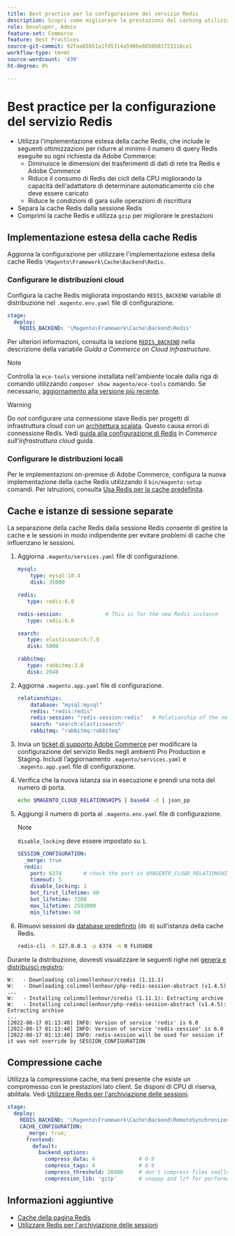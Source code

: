 ```yaml
---
title: Best practice per la configurazione del servizio Redis
description: Scopri come migliorare le prestazioni del caching utilizzando l’implementazione estesa della cache Redis per Adobe Commerce.
role: Developer, Admin
feature-set: Commerce
feature: Best Practices
source-git-commit: 92faa85b51a1fd5314a5906e8650b03723118ce1
workflow-type: tm+mt
source-wordcount: '439'
ht-degree: 0%

---
```



# Best practice per la configurazione del servizio Redis

- Utilizza l’implementazione estesa della cache Redis, che include le seguenti ottimizzazioni per ridurre al minimo il numero di query Redis eseguite su ogni richiesta da Adobe Commerce:
   - Diminuisce le dimensioni dei trasferimenti di dati di rete tra Redis e Adobe Commerce
   - Riduce il consumo di Redis dei cicli della CPU migliorando la capacità dell&#39;adattatore di determinare automaticamente ciò che deve essere caricato
   - Riduce le condizioni di gara sulle operazioni di riscrittura
- Separa la cache Redis dalla sessione Redis
- Comprimi la cache Redis e utilizza `gzip` per migliorare le prestazioni

## Implementazione estesa della cache Redis

Aggiorna la configurazione per utilizzare l&#39;implementazione estesa della cache Redis `\Magento\Framework\Cache\Backend\Redis`.

### Configurare le distribuzioni cloud

Configura la cache Redis migliorata impostando `REDIS_BACKEND` variabile di distribuzione nel `.magento.env.yaml` file di configurazione.

```yaml
stage:
  deploy:
    REDIS_BACKEND: '\Magento\Framework\Cache\Backend\Redis'
```

Per ulteriori informazioni, consulta la sezione [`REDIS_BACKEND`](https://experienceleague.adobe.com/docs/commerce-cloud-service/user-guide/configure/env/stage/variables-deploy.html#redis_backend) nella descrizione della variabile _Guida a Commerce on Cloud Infrastructure_.

>[!NOTE]
>
> Controlla la `ece-tools` versione installata nell&#39;ambiente locale dalla riga di comando utilizzando `composer show magento/ece-tools` comando. Se necessario, [aggiornamento alla versione più recente](https://experienceleague.adobe.com/docs/commerce-cloud-service/user-guide/dev-tools/ece-tools/update-package.html).

>[!WARNING]
>
>Do _not_ configurare una connessione slave Redis per progetti di infrastruttura cloud con un [architettura scalata](https://experienceleague.adobe.com/docs/commerce-cloud-service/user-guide/architecture/scaled-architecture.html). Questo causa errori di connessione Redis. Vedi [guida alla configurazione di Redis](https://experienceleague.adobe.com/docs/commerce-cloud-service/user-guide/configure/env/stage/variables-deploy.html#redis_use_slave_connection) in _Commerce sull’infrastruttura cloud_ guida.

### Configurare le distribuzioni locali

Per le implementazioni on-premise di Adobe Commerce, configura la nuova implementazione della cache Redis utilizzando il `bin/magento:setup` comandi. Per istruzioni, consulta [Usa Redis per la cache predefinita](../../../configuration/cache/redis-pg-cache.md#configure-redis-page-caching).

## Cache e istanze di sessione separate

La separazione della cache Redis dalla sessione Redis consente di gestire la cache e le sessioni in modo indipendente per evitare problemi di cache che influenzano le sessioni.

1. Aggiorna `.magento/services.yaml` file di configurazione.

   ```yaml
   mysql:
       type: mysql:10.4
       disk: 35000
   
   redis:
      type: redis:6.0
   
   redis-session:              # This is for the new Redis instance
      type: redis:6.0
   
   search:
      type: elasticsearch:7.9
      disk: 5000
   
   rabbitmq:
      type: rabbitmq:3.8
      disk: 2048
   ```

1. Aggiorna `.magento.app.yaml` file di configurazione.

   ```yaml
   relationships:
       database: "mysql:mysql"
       redis: "redis:redis"
       redis-session: "redis-session:redis"   # Relationship of the new Redis instance
       search: "search:elasticsearch"
       rabbitmq: "rabbitmq:rabbitmq"
   ```

1. Invia un [ticket di supporto Adobe Commerce](https://experienceleague.adobe.com/docs/commerce-knowledge-base/kb/help-center-guide/magento-help-center-user-guide.html#submit-ticket) per modificare la configurazione del servizio Redis negli ambienti Pro Production e Staging. Includi l’aggiornamento `.magento/services.yaml` e `.magento.app.yaml` file di configurazione.

1. Verifica che la nuova istanza sia in esecuzione e prendi una nota del numero di porta.

   ```bash
   echo $MAGENTO_CLOUD_RELATIONSHIPS | base64 -d | json_pp
   ```

1. Aggiungi il numero di porta al `.magento.env.yaml` file di configurazione.

   >[!NOTE]
   >`disable_locking` deve essere impostato su `1`.

   ```yaml
   SESSION_CONFIGURATION:
     _merge: true
     redis:
       port: 6374       # check the port in $MAGENTO_CLOUD_RELATIONSHIPS
       timeout: 5
       disable_locking: 1
       bot_first_lifetime: 60
       bot_lifetime: 7200
       max_lifetime: 2592000
       min_lifetime: 60
   ```

1. Rimuovi sessioni da [database predefinito](../../../configuration/cache/redis-pg-cache.md) (`db 0`) sull’istanza della cache Redis.

   ```bash
   redis-cli -h 127.0.0.1 -p 6374 -n 0 FLUSHDB
   ```

Durante la distribuzione, dovresti visualizzare le seguenti righe nel [genera e distribuisci registro](https://experienceleague.adobe.com/docs/commerce-cloud-service/user-guide/develop/test/log-locations.html#build-and-deploy-logs):

```terminal
W:   - Downloading colinmollenhour/credis (1.11.1)
W:   - Downloading colinmollenhour/php-redis-session-abstract (v1.4.5)
...
W:   - Installing colinmollenhour/credis (1.11.1): Extracting archive
W:   - Installing colinmollenhour/php-redis-session-abstract (v1.4.5): Extracting archive
...
[2022-08-17 01:13:40] INFO: Version of service 'redis' is 6.0
[2022-08-17 01:13:40] INFO: Version of service 'redis-session' is 6.0
[2022-08-17 01:13:40] INFO: redis-session will be used for session if it was not override by SESSION_CONFIGURATION
```

## Compressione cache

Utilizza la compressione cache, ma tieni presente che esiste un compromesso con le prestazioni lato client. Se disponi di CPU di riserva, abilitala. Vedi [Utilizzare Redis per l&#39;archiviazione delle sessioni](../../../configuration/cache/redis-session.md).

```yaml
stage:
  deploy:
    REDIS_BACKEND: '\Magento\Framework\Cache\Backend\RemoteSynchronizedCache'
    CACHE_CONFIGURATION:
      _merge: true;
      frontend:
        default:
          backend_options:
            compress_data: 4              # 0-9
            compress_tags: 4              # 0-9
            compress_threshold: 20480     # don't compress files smaller than this value
            compression_lib: 'gzip'       # snappy and lzf for performance, gzip for high compression (~69%)
```

## Informazioni aggiuntive

- [Cache della pagina Redis](../../../configuration/cache/redis-pg-cache.md)
- [Utilizzare Redis per l&#39;archiviazione delle sessioni](../../../configuration/cache/redis-session.md)
